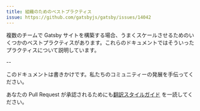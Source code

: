 ```yaml
---
title: 組織のためのベストプラクティス
issue: https://github.com/gatsbyjs/gatsby/issues/14042
---
```


複数のチームで Gatsby サイトを構築する場合、うまくスケールさせるためのいくつかのベストプラクティスがあります。これらのドキュメントではそういったプラクティスについて説明しています。

<GuideList slug={props.slug} />

--

このドキュメントは書きかけです。私たちのコミュニティーの発展を手伝ってください。

あなたの Pull Request が承認されるためにも[翻訳スタイルガイド](/contributing/gatsby-style-guide/) を一読してください。
